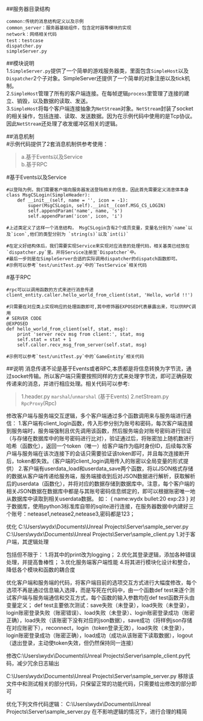 ##服务器目录结构 
```
common:传统的消息结构定义以及示例
common_server：服务器基础组件，包含定时器等模块的实现
network：网络相关代码
test：testcase
dispatcher.py  
simpleServer.py
```
##模块说明  
  1.`SimpleServer.py`提供了一个简单的游戏服务器类，里面包含`SimpleHost`以及`Dispatcher`2个子对象。SimpleServer还提供了一个简单的对象注册以及tick机制。  
  2.`SimpleHost`管理了所有的客户端连接。在每帧逻辑`process`里管理了连接的建立、销毁，以及数据的读取、发送。  
  3.`SimpleHost`将每个客户端连接抽象为`NetStream`对象。`NetStream`封装了socket的相关操作，包括连接、读取、发送数据。因为在示例代码中使用的是Tcp协议。因此`NetStream`还处理了收发缓冲区相关的逻辑。
  
 ##消息机制  
  #示例代码提供了2套消息机制供参考使用：  
  >a.基于Events以及Service  
  >b.基于RPC

  
  
  
#基于Events以及Service 
```
#以登陆为例，我们需要客户端向服务器发送登陆相关的信息，因此首先需要定义消息体本身
class MsgCSLogin(SimpleHeader):
	def __init__(self, name = '', icon = -1):
		super(MsgCSLogin, self).__init__(conf.MSG_CS_LOGIN)
		self.appendParam('name', name, 's')
		self.appendParam('icon', icon, 'i')

#上述类定义了这样一个消息结构， MsgCSLogin含有2个成员变量，变量名分别为`name`以及`icon`,他们的类型分别为 `string(s)`以及`int(i)`

#在定义好结构体后，我们需要实现Service来实现对应消息的处理代码，相关基类已经放在`dispatcher.py`里。并将Service注册至`Dispatcher`中。
#最后一步则是在SimpleServer合适的实际调用dispatcher的dispatch函数即可。
#示例可以参考`test/unitTest.py`中的`TestService`相关代码
```

#基于RPC
```
#rpc可以以调用函数的方式来进行消息传递
client_entity.caller.hello_world_from_client(stat, 'Hello, world !!')

#只需要在对应类上实现响应的处理函数即可,其中修饰器EXPOSED代表暴露出来，可以供RPC调用
# SERVER CODE
@EXPOSED
def hello_world_from_client(self, stat, msg):
	print 'server recv msg from client:', stat, msg
	self.stat = stat + 1
	self.caller.recv_msg_from_server(self.stat, msg)

#示例可以参考`test/unitTest.py`中的`GameEntity`相关代码
```


##说明
消息传递不论是基于Events或者RPC,本质都是将信息转换为字节流，通过socket传输。所以客户端只需要按照同样的方式来处理字节流，即可正确获取传递来的消息，并进行相应处理。相关代码可以参考:
>1.header.py `marshal`/`unmarshal` (基于Events)
>2.netStream.py `RpcProxy`(Rpc)

修改客户端与服务端交互逻辑，多个客户端通过多个函数调用来与服务端进行通信：
1.客户端有client_login函数，传入形参分别为账号和密码，每次客户端连接到服务端时，服务端强制且优先调用该函数，然后服务端会对账号密码进行验证（与存储在数据库中的账号密码进行比对），验证通过后，将账密加上随机数进行哈希（函数化），返回一个token（唯一）给客户端作为临时身份ID，后续每次客户端与服务端在该次连接下的会话只需要验证该token即可，并且每次连接断开后，token都失效。（客户端的client_login调用传入的账密以全局变量的形式提供）
2.客户端有userdata_load和userdata_save两个函数，将以JSON格式存储的数据从客户端传递给服务端，服务端接收到后对JSON数据进行解析，获取解析后的userdata（函数化），并将对应的数据存储到数据库中。注意，每个客户端的相关JSON数据在数据库中都是与其账号密码信息绑定的，即可以根据账密唯一地从数据库中读取到相关userdata数据。
如：
{
name:wydx
bullet:20
exp:23
}
对于数据库，使用python3标准库自带的sqlite进行连接，在服务器数据中内建好三个账号：netease1,netease2,netease3,密码都是123；



优化
C:\Users\wydx\Documents\Unreal Projects\Server\sample_server.py
C:\Users\wydx\Documents\Unreal Projects\Server\sample_client.py
1.对于客户端，其逻辑处理

包括但不限于：
1.将其中的print改为logging；
2.优化其登录逻辑，添加各种错误处理，并提高鲁棒性；
3.优化服务端客户端性能
4.将其进行模块化设计和整合，降低各个模块和函数的耦合度

优化客户端和服务端的代码，将客户端目前的选项交互方式进行大幅度修改，每个选项不再是通过信息输入选择，而是写死在代码中，由一个函数def test来逐个测试客户端与服务端通信和交互方式，每个函数的输入参数均在def test函数开头由变量定义；
def test主要依次测试：save失败（未登录），load失败（未登录），login账密登录失败（账密错误）、load失败（未登录）、login账密登录成功（账密正确），load失败（该账密下没有对应的json数据），save成功（将样例json存储在对应账密下），reconnect，login（token登录无效），load失败（未登录），login账密登录成功（账密正确），load成功（成功从该账密下读取数据），logout（退出登录，主动使token失效，但仍然保持同一连接）

修改C:\Users\wydx\Documents\Unreal Projects\Server\sample_client.py代码，减少冗余日志输出

C:\Users\wydx\Documents\Unreal Projects\Server\sample_server.py
移除该文件中和测试相关的部分代码，只保留正常的功能代码，只需要给出修改的部分即可

优化下列文件代码逻辑：
C:\Users\wydx\Documents\Unreal Projects\Server\sample_server.py
在不影响逻辑的情况下，进行合理的精简